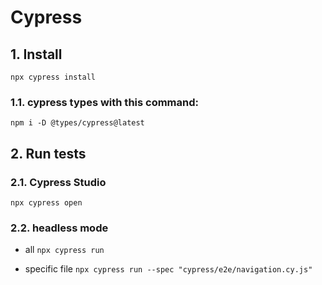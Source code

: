 # Cypress

## 1. Install

```npx cypress install```

### 1.1. cypress types with this command: 

```npm i -D @types/cypress@latest```

## 2. Run tests

### 2.1. Cypress Studio

```npx cypress open```

### 2.2. headless mode 

- all
```npx cypress run```

- specific file
```npx cypress run --spec "cypress/e2e/navigation.cy.js"```